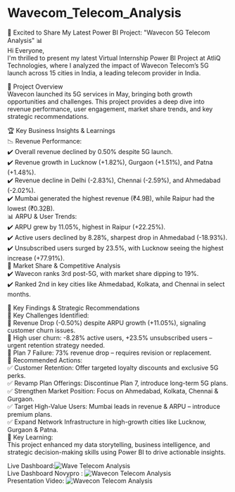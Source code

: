 # Wavecom_Telecom_Analysis


🚀 Excited to Share My Latest Power BI Project: "Wavecon 5G Telecom Analysis" 📊    
Hi Everyone,   
I'm thrilled to present my latest Virtual Internship Power BI Project at AtliQ Technologies, where I analyzed the impact of Wavecon Telecom’s 5G launch across 15 cities in India, a leading telecom provider in India.   

🔎 Project Overview   
Wavecon launched its 5G services in May, bringing both growth opportunities and challenges. This project provides a deep dive into revenue performance, user engagement, market share trends, and key strategic recommendations.   

🏆 Key Business Insights & Learnings   
📉 Revenue Performance:    
	✔️ Overall revenue declined by 0.50% despite 5G launch.  
	✔️ Revenue growth in Lucknow (+1.82%), Gurgaon (+1.51%), and Patna (+1.48%).   
	✔️ Revenue decline in Delhi (-2.83%), Chennai (-2.59%), and Ahmedabad (-2.02%).  
	✔️ Mumbai generated the highest revenue (₹4.9B), while Raipur had the lowest (₹0.32B).  
📊 ARPU & User Trends:   
	✔️ ARPU grew by 11.05%, highest in Raipur (+22.25%).  
	✔️ Active users declined by 8.28%, sharpest drop in Ahmedabad (-18.93%).   
	✔️ Unsubscribed users surged by 23.5%, with Lucknow seeing the highest increase (+77.91%).   
📡 Market Share & Competitive Analysis   
	✔️ Wavecon ranks 3rd post-5G, with market share dipping to 19%.   
	✔️ Ranked 2nd in key cities like Ahmedabad, Kolkata, and Chennai in select months.   
	
📢 Key Findings & Strategic Recommendations    
🚨 Key Challenges Identified:   
	🔹 Revenue Drop (-0.50%) despite ARPU growth (+11.05%), signaling customer churn issues.   
	🔹 High user churn: -8.28% active users, +23.5% unsubscribed users – urgent retention strategy needed.   
	🔹 Plan 7 Failure: 73% revenue drop – requires revision or replacement.   
🚀 Recommended Actions:   
	✅ Customer Retention: Offer targeted loyalty discounts and exclusive 5G perks.   
	✅ Revamp Plan Offerings: Discontinue Plan 7, introduce long-term 5G plans.    
	✅ Strengthen Market Position: Focus on Ahmedabad, Kolkata, Chennai & Gurgaon.   
	✅ Target High-Value Users: Mumbai leads in revenue & ARPU – introduce premium plans.    
	✅ Expand Network Infrastructure in high-growth cities like Lucknow, Gurgaon & Patna.   
🔗 Key Learning:    
This project enhanced my data storytelling, business intelligence, and strategic decision-making skills using Power BI to drive actionable insights.

Live Dashboard:![Wave Telecom Analysis](https://app.powerbi.com/view?r=eyJrIjoiZmY3MjIxNWItODAwOS00MTI2LWFkM2UtZTQ5ZDcyMGQzZWY3IiwidCI6ImM2ZTU0OWIzLTVmNDUtNDAzMi1hYWU5LWQ0MjQ0ZGM1YjJjNCJ9)    
Live Dashboard Novypro : ![Wavecon Telecom Analysis](https://project.novypro.com/aTSQ7O)  
Presentation Video: ![Wavecon Telecom Analysis](https://www.youtube.com/embed/gQSHkx1IL04?si=VStJ2KU99Vz4AhnC)   

